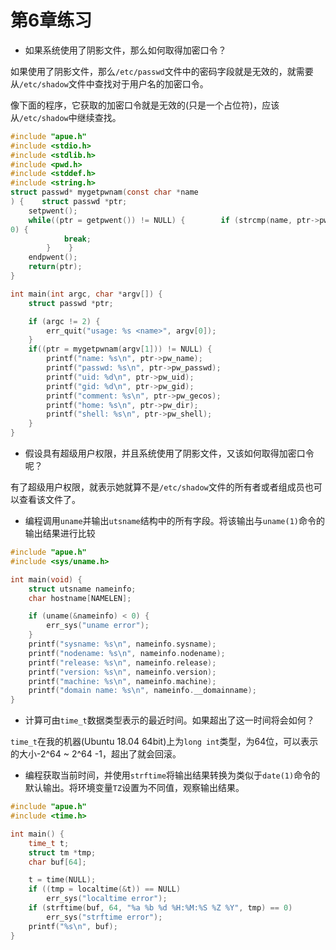 # 第6章练习

* 如果系统使用了阴影文件，那么如何取得加密口令？

如果使用了阴影文件，那么`/etc/passwd`文件中的密码字段就是无效的，就需要从`/etc/shadow`文件中查找对于用户名的加密口令。

像下面的程序，它获取的加密口令就是无效的(只是一个占位符)，应该从`/etc/shadow`中继续查找。

``` C
#include "apue.h"
#include <stdio.h>
#include <stdlib.h>
#include <pwd.h>
#include <stddef.h>
#include <string.h>
struct passwd* mygetpwnam(const char *name
) {    struct passwd *ptr;
    setpwent();
    while((ptr = getpwent()) != NULL) {        if (strcmp(name, ptr->pw_name) ==
0) {
            break;
        }    }
    endpwent();
    return(ptr);
}

int main(int argc, char *argv[]) {
    struct passwd *ptr;

    if (argc != 2) {
        err_quit("usage: %s <name>", argv[0]);
    }
    if((ptr = mygetpwnam(argv[1])) != NULL) {
        printf("name: %s\n", ptr->pw_name);
        printf("passwd: %s\n", ptr->pw_passwd);
        printf("uid: %d\n", ptr->pw_uid);
        printf("gid: %d\n", ptr->pw_gid);
        printf("comment: %s\n", ptr->pw_gecos);
        printf("home: %s\n", ptr->pw_dir);
        printf("shell: %s\n", ptr->pw_shell);
    }
}
```

* 假设具有超级用户权限，并且系统使用了阴影文件，又该如何取得加密口令呢？

有了超级用户权限，就表示她就算不是`/etc/shadow`文件的所有者或者组成员也可以查看该文件了。

* 编程调用`uname`并输出`utsname`结构中的所有字段。将该输出与`uname(1)`命令的输出结果进行比较

``` C
#include "apue.h"
#include <sys/uname.h>

int main(void) {
    struct utsname nameinfo;
    char hostname[NAMELEN];

    if (uname(&nameinfo) < 0) {
        err_sys("uname error");
    }
    printf("sysname: %s\n", nameinfo.sysname);
    printf("nodename: %s\n", nameinfo.nodename);
    printf("release: %s\n", nameinfo.release);
    printf("version: %s\n", nameinfo.version);
    printf("machine: %s\n", nameinfo.machine);
    printf("domain name: %s\n", nameinfo.__domainname);
}
```

* 计算可由`time_t`数据类型表示的最近时间。如果超出了这一时间将会如何？

`time_t`在我的机器(Ubuntu 18.04 64bit)上为`long int`类型，为64位，可以表示的大小-2^64 ~ 2^64 -1，超出了就会回滚。

* 编程获取当前时间，并使用`strftime`将输出结果转换为类似于`date(1)`命令的默认输出。将环境变量`TZ`设置为不同值，观察输出结果。

``` C
#include "apue.h"
#include <time.h>

int main() {
    time_t t;
    struct tm *tmp;
    char buf[64];

    t = time(NULL);
    if ((tmp = localtime(&t)) == NULL)
        err_sys("localtime error");
    if (strftime(buf, 64, "%a %b %d %H:%M:%S %Z %Y", tmp) == 0)
        err_sys("strftime error");
    printf("%s\n", buf);
}
```
